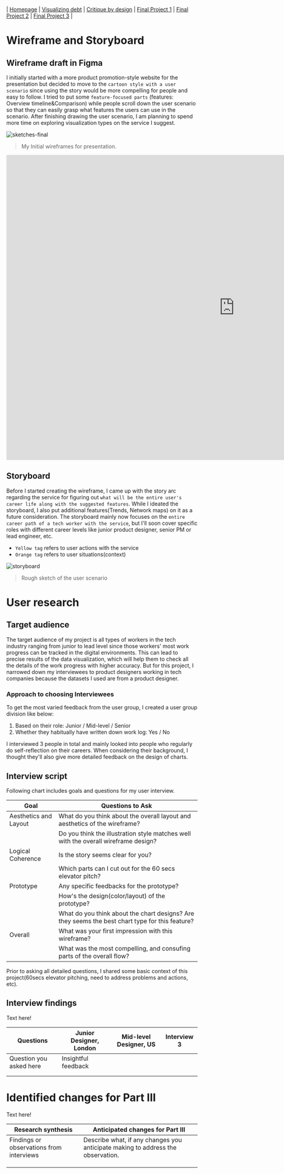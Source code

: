 | [Homepage](https://yeonjin-park.github.io/portfolio/) | [Visualizing debt](/dataviz2.md) | [Critique by design](/dataviz3.md) | [Final Project 1](/final-1.md) | [Final Project 2](/final-2.md) | [Final Project 3](/final-3.md) |

# Wireframe and Storyboard

## Wireframe draft in Figma 
I initially started with a more product promotion-style website for the presentation but decided to move to the `cartoon style with a user scenario` since using the story would be more compelling for people and easy to follow. I tried to put some `feature-focused parts` (features: Overview timeline&Comparison) while people scroll down the user scenario so that they can easily grasp what features the users can use in the scenario. After finishing drawing the user scenario, I am planning to spend more time on exploring visualization types on the service I suggest. 

![sketches-final](Sketches-final2.png)
> My Initial wireframes for presentation.

<iframe style="border: 1px solid rgba(0, 0, 0, 0.1);" width="1200" height="800" src="https://www.figma.com/embed?embed_host=share&url=https%3A%2F%2Fwww.figma.com%2Fproto%2F3Qlj7vQAxTVcJwJWexFUCq%2FData-Visualization-Class%3Fpage-id%3D176%253A6%26node-id%3D182%253A1108%26viewport%3D832%252C461%252C0.5%26scaling%3Dscale-down-width" allowfullscreen></iframe>

## Storyboard
Before I started creating the wireframe, I came up with the story arc regarding the service for figuring out `what will be the entire user's career life along with the suggested features`. While I ideated the storyboard, I also put additional features(Trends, Network maps) on it as a future consideration. The storyboard mainly now focuses on the `entire career path of a tech worker with the service`, but I'll soon cover specific roles with different career levels like junior product designer, senior PM or lead engineer, etc. 
- `Yellow tag` refers to user actions with the service
- `Orange tag` refers to user situations(context) 

![storyboard](User-Scenario.png)
> Rough sketch of the user scenario 

# User research 

## Target audience
The target audience of my project is all types of workers in the tech industry ranging from junior to lead level since those workers' most work progress can be tracked in the digital environments. This can lead to precise results of the data visualization, which will help them to check all the details of the work progress with higher accuracy. But for this project, I narrowed down my interviewees to product designers working in tech companies because the datasets I used are from a product designer. 

### Approach to choosing Interviewees
To get the most varied feedback from the user group, I created a user group division like below: 
1) Based on their role: Junior / Mid-level / Senior 
2) Whether they habitually have written down work log: Yes / No 

I interviewed 3 people in total and mainly looked into people who regularly do self-reflection on their careers. When considering their background, I thought they'll also give more detailed feedback on the design of charts. 


## Interview script
Following chart includes goals and questions for my user interview. 

| Goal | Questions to Ask |
|------|------------------|
|   Aesthetics and Layout   |        What do you think about the overall layout and aesthetics of the wireframe?          |
|      |        Do you think the illustration style matches well with the overall wireframe design?          |
|   Logical Coherence   |        Is the story seems clear for you?          |
|     |        Which parts can I cut out for the 60 secs elevator pitch?          |
|   Prototype   |       Any specific feedbacks for the prototype?           |
|      |       How's the design(color/layout) of the prototype?           |
|      |       What do you think about the chart designs? Are they seems the best chart type for this feature?          |
|   Overall   |      What was your first impression with this wireframe?            |
|     |      What was the most compelling, and consufing parts of the overall flow?             |

Prior to asking all detailed questions, I shared some basic context of this project(60secs elevator pitching, need to address problems and actions, etc).

## Interview findings

Text here!

| Questions               | Junior Designer, London | Mid-level Designer, US | Interview 3 |
|-------------------------|--------------------------------|-------------|-------------|
| Question you asked here | Insightful feedback            |             |             |
|                         |                                |             |             |
|                         |                                |             |             |


# Identified changes for Part III

Text here!

| Research synthesis                       | Anticipated changes for Part III                                                |
|------------------------------------------|---------------------------------------------------------------------------------|
| Findings or observations from interviews | Describe what, if any changes you anticipate making to address the observation. |
|                                          |                                                                                 |
|                                          |                                                                                 |
|                                          |                                                                                 |




